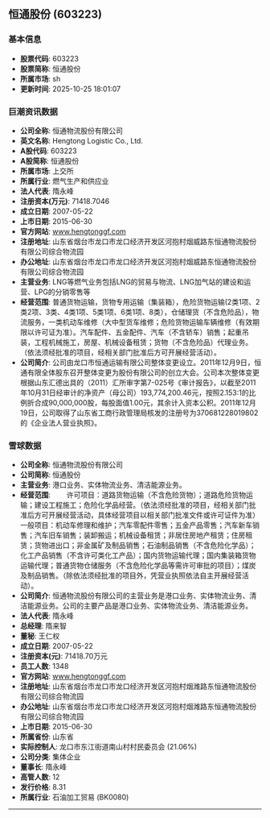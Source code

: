 ## 恒通股份 (603223)

### 基本信息

- **股票代码**: 603223
- **股票简称**: 恒通股份
- **所属市场**: sh
- **更新时间**: 2025-10-25 18:01:07

### 巨潮资讯数据

- **公司全称**: 恒通物流股份有限公司
- **英文名称**: Hengtong Logistic Co., Ltd.
- **A股代码**: 603223
- **A股简称**: 恒通股份
- **所属市场**: 上交所
- **所属行业**: 燃气生产和供应业
- **法人代表**: 隋永峰
- **注册资本(万元)**: 71418.7046
- **成立日期**: 2007-05-22
- **上市日期**: 2015-06-30
- **官方网站**: www.hengtonggf.com
- **注册地址**: 山东省烟台市龙口市龙口经济开发区河抱村烟威路东恒通物流股份有限公司综合物流园
- **办公地址**: 山东省烟台市龙口市龙口经济开发区河抱村烟威路东恒通物流股份有限公司综合物流园
- **主营业务**: LNG等燃气业务包括LNG的贸易与物流、LNG加气站的建设和运营、LPG的分销零售等
- **经营范围**: 普通货物运输，货物专用运输（集装箱），危险货物运输(2类1项、2类2项、3类、4类1项、5类1项、6类1项、8类），仓储理货（不含危险品），物流服务，一类机动车维修（大中型货车维修；危险货物运输车辆维修（有效期限以许可证为准）。汽车配件、五金配件、汽车（不含轿车）销售；起重吊装，工程机械施工，房屋、机械设备租赁；货物（不含危险品）代理业务。（依法须经批准的项目，经相关部门批准后方可开展经营活动）。
- **公司简介**: 公司由龙口市恒通运输有限公司整体变更设立。2011年12月9日，恒通有限全体股东召开整体变更为股份有限公司的创立大会。公司本次整体变更根据山东汇德出具的（2011）汇所审字第7-025号《审计报告》，以截至2011年10月31日经审计的净资产（母公司）193,774,200.46元，按照2.153:1的比例折合成90,000,000股，每股面值1.00元，其余计入资本公积。2011年12月19日，公司取得了山东省工商行政管理局核发的注册号为370681228019802的《企业法人营业执照》。

### 雪球数据

- **公司全称**: 恒通物流股份有限公司
- **公司简称**: 恒通股份
- **主营业务**: 港口业务、实体物流业务、清洁能源业务。
- **经营范围**: 　　许可项目：道路货物运输（不含危险货物）；道路危险货物运输；建设工程施工；危险化学品经营。（依法须经批准的项目，经相关部门批准后方可开展经营活动，具体经营项目以相关部门批准文件或许可证件为准）一般项目：机动车修理和维护；汽车零配件零售；五金产品零售；汽车新车销售；汽车旧车销售；装卸搬运；机械设备租赁；非居住房地产租赁；住房租赁；货物进出口；非金属矿及制品销售；石油制品销售（不含危险化学品）；化工产品销售（不含许可类化工产品）；国内货物运输代理；国内集装箱货物运输代理；普通货物仓储服务（不含危险化学品等需许可审批的项目）；煤炭及制品销售。（除依法须经批准的项目外，凭营业执照依法自主开展经营活动）。
- **公司简介**: 恒通物流股份有限公司的主营业务是港口业务、实体物流业务、清洁能源业务。公司的主要产品是港口业务、实体物流业务、清洁能源业务。
- **法人代表**: 隋永峰
- **总经理**: 隋来智
- **董秘**: 王仁权
- **成立日期**: 2007-05-22
- **注册资本(元)**: 71418.70万元
- **员工人数**: 1348
- **官方网站**: www.hengtonggf.com
- **注册地址**: 山东省烟台市龙口市龙口经济开发区河抱村烟潍路东恒通物流股份有限公司综合物流园
- **办公地址**: 山东省烟台市龙口市龙口经济开发区河抱村烟潍路东恒通物流股份有限公司综合物流园
- **上市日期**: 2015-06-30
- **所属省份**: 山东省
- **实际控制人**: 龙口市东江街道南山村村民委员会 (21.06%)
- **公司分类**: 集体企业
- **董事长**: 隋永峰
- **高管人数**: 12
- **发行价格**: 8.31
- **所属行业**: 石油加工贸易 (BK0080)

---